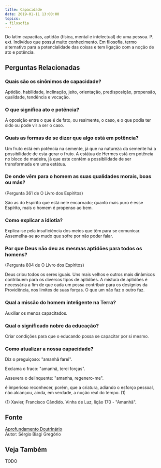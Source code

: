 ```yaml
---
title: Capacidade
date: 2019-01-11 13:00:00
topics: 
- filosofia
---
```


Do latim capacitas, aptidão (física, mental e intelectual) de uma
pessoa. P. ext. Indivíduo que possui muito conhecimento. Em filosofia,
termo alternativo para a potencialidade das coisas e tem ligação com a
noção de ato e potência.

## Perguntas Relacionadas

### Quais são os sinônimos de capacidade?
Aptidão, habilidade, inclinação, jeito, orientação, predisposição,
propensão, qualidade, tendência e vocação.

### O que significa ato e potência?
A oposição entre o que é de fato, ou realmente, o caso, e o que podia
ter sido ou pode vir a ser o caso.

### Quais as formas de se dizer que algo está em potência?
Um fruto está em potência na semente, já que na natureza da semente há a
possibilidade de esta gerar o fruto. A estátua de Hermes está em
potência no bloco de madeira, já que este contém a possibilidade de ser
transformada em uma estátua.

### De onde vêm para o homem as suas qualidades morais, boas ou más?
(Pergunta 361 de O Livro dos Espíritos)

São as do Espírito que está nele encarnado; quanto mais puro é esse
Espírito, mais o homem é propenso ao bem.

### Como explicar a idiotia?
Explica-se pela insuficiência dos meios que têm para se comunicar.
Assemelha-se ao mudo que sofre por não poder falar.

### Por que Deus não deu as mesmas aptidões para todos os homens?
(Pergunta 804 de O Livro dos Espíritos)

Deus criou todos os seres iguais. Uns mais velhos e outros mais
dinâmicos contribuem para os diversos tipos de aptidões. A mistura de
aptidões é necessária a fim de que cada um possa contribuir para os
desígnios da Providência, nos limites de suas forças. O que um não faz o
outro faz.

### Qual a missão do homem inteligente na Terra?
Auxiliar os menos capacitados.

### Qual o significado nobre da educação?
Criar condições para que o educando possa se capacitar por si mesmo.

### Como atualizar a nossa capacidade?
Diz o preguiçoso: "amanhã farei".

Exclama o fraco: "amanhã, terei forças".

Assevera o delinquente: "amanha, regenero-me".

é imperioso reconhecer, porém, que a criatura, adiando o esforço
pessoal, não alcançou, ainda, em verdade, a noção real do tempo. (1)


(1) Xavier, Francisco Cândido. Vinha de Luz, lição 170 - "Amanhã".

## Fonte
[Aprofundamento Doutrinário](https://sites.google.com/view/aprofundamentodoutrinario/capacidade)  
Autor: Sérgio Biagi Gregório


## Veja Também
TODO


